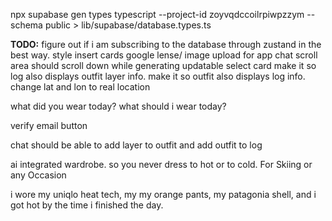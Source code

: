 npx supabase gen types typescript --project-id zoyvqdccoilrpiwpzzym --schema public > lib/supabase/database.types.ts


**TODO:**
figure out if i am subscribing to the database through zustand in the best way.
style insert cards
google lense/ image upload for app
chat scroll area should scroll down while generating
updatable select card
make it so log also displays outfit layer info.
make it so outfit also displays log info.
change lat and lon to real location

what did you wear today?
what should i wear today?

verify email button

chat should be able to add layer to outfit and add outfit to log

ai integrated wardrobe. so you never dress to hot or to cold. For Skiing or any Occasion

i wore my uniqlo heat tech, my my orange pants, my patagonia shell, and i got hot by the time i finished the day.


